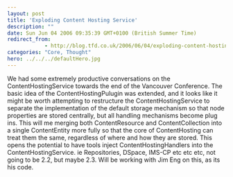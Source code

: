 ```yaml
---
layout: post
title: 'Exploding Content Hosting Service'
description: ""
date: Sun Jun 04 2006 09:35:39 GMT+0100 (British Summer Time)
redirect_from: 
            - http://blog.tfd.co.uk/2006/06/04/exploding-content-hosting-service/
categories: "Core, Thought"
hero: ../../../defaultHero.jpg
---
```

We had some extremely productive conversations on the ContentHostingService towards the end of the Vancouver Conference. The basic idea of the ContentHostingPulugin was extended, and it looks like it might be worth attempting to restructure the ContentHostingService to separate the implementation of the default storage mechanism so that node properties are stored centrally, but all handling mechanisms become plug ins. This will me merging both ContentResource and ContentCollection into a single ContentEntity more fully so that the core of ContentHosting can treat them the same, regardless of where and how they are stored. This opens the potential to have tools inject ContentHostingHandlers into the ContentHostingService. ie Repositories, DSpace, IMS-CP etc etc etc, not going to be 2.2, but maybe 2.3. Will be working with Jim Eng on this, as its his code.
